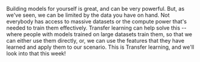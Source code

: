 Building models for yourself is great, and can be very powerful. But, as we've seen, we can be limited by the data you have on hand. Not everybody has access to massive datasets or the compute power that's needed to train them effectively. Transfer learning can help solve this -- where people with models trained on large datasets train them, so that we can either use them directly, or, we can use the features that they have learned and apply them to our scenario. This is Transfer learning, and we'll look into that this week!
